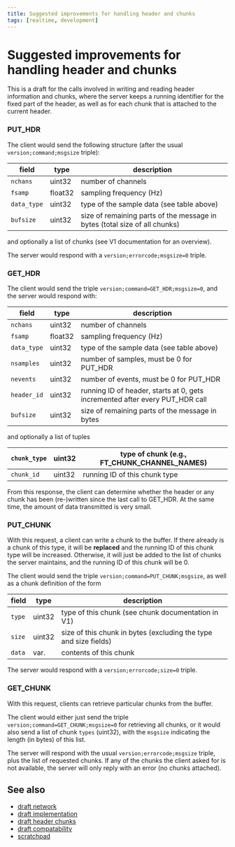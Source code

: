 ```yaml
---
title: Suggested improvements for handling header and chunks
tags: [realtime, development]
---
```


# Suggested improvements for handling header and chunks

This is a draft for the calls involved in writing and reading header information and chunks, where the server
keeps a running identifier for the fixed part of the header, as well as for each chunk that is attached to
the current header.

### PUT_HDR

The client would send the following structure (after the usual `version;command;msgsize` triple):

| field         | type    | description                                                                 |
| ------------- | ------- | --------------------------------------------------------------------------- |
| `nchans`    | uint32  | number of channels                                                          |
| `fsamp`     | float32 | sampling frequency (Hz)                                                     |
| `data_type` | uint32  | type of the sample data (see table above)                                   |
| `bufsize`   | uint32  | size of remaining parts of the message in bytes (total size of all chunks)  |

and optionally a list of chunks (see V1 documentation for an overview).

The server would respond with a `version;errorcode;msgsize=0` triple.

### GET_HDR

The client would send the triple `version;command=GET_HDR;msgsize=0`, and the server would respond with:

| field         | type    | description                                                                  |
| ------------- | ------- | ---------------------------------------------------------------------------- |
| `nchans`    | uint32  | number of channels                                                           |
| `fsamp`     | float32 | sampling frequency (Hz)                                                      |
| `data_type` | uint32  | type of the sample data (see table above)                                    |
| `nsamples`  | uint32  | number of samples, must be 0 for PUT_HDR                                     |
| `nevents`   | uint32  | number of events, must be 0 for PUT_HDR                                      |
| `header_id` | uint32  | running ID of header, starts at 0, gets incremented after every PUT_HDR call |
| `bufsize`   | uint32  | size of remaining parts of the message in bytes                              |

and optionally a list of tuples

| `chunk_type` | uint32 | type of chunk (e.g., FT_CHUNK_CHANNEL_NAMES) |
| -------------- | ------ | -------------------------------------------- |
| `chunk_id`   | uint32 | running ID of this chunk type                |

From this response, the client can determine whether the header or any chunk has been (re-)written since
the last call to GET_HDR. At the same time, the amount of data transmitted is very small.

### PUT_CHUNK

With this request, a client can write a chunk to the buffer. If there already is a chunk of this type,
it will be **replaced** and the running ID of this chunk type will be increased. Otherwise, it will just
be added to the list of chunks the server maintains, and the running ID of this chunk will be 0.

The client would send the triple `version;command=PUT_CHUNK;msgsize`, as well as a chunk definition of the form

| field    | type   | description                                                      |
| -------- | ------ | ---------------------------------------------------------------- |
| `type` | uint32 | type of this chunk (see chunk documentation in V1)               |
| `size` | uint32 | size of this chunk in bytes (excluding the type and size fields) |
| `data` | var.   | contents of this chunk                                           |

The server would respond with a `version;errorcode;size=0` triple.

### GET_CHUNK

With this request, clients can retrieve particular chunks from the buffer.

The client would either just send the triple `version;command=GET_CHUNK;msgsize=0` for retrieving all chunks,
or it would also send a list of chunk `types` (uint32), with the `msgsize` indicating the length (in bytes) of this list.

The server will respond with the usual `version;errorcode;msgsize` triple, plus the list of requested chunks.
If any of the chunks the client asked for is not available, the server will only reply with an error (no chunks attached).

## See also

- [draft network](/development/realtime/draft_network)
- [draft implementation](/development/realtime/draft_implementation)
- [draft header chunks](/development/realtime/draft_header_chunks)
- [draft compatability](/development/realtime/draft_compatability)
- [scratchpad](/development/realtime/scratchpad)
